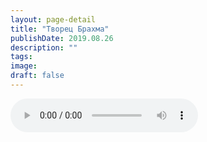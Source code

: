 ```yaml
---
layout: page-detail
title: "Творец Брахма"
publishDate: 2019.08.26
description: ""
tags:
image:
draft: false
---
```


<audio title="2019.08.26 - Творец Брахма.mp3" src="https://filer-api.advayta.org/v1.0/public/files/74029" controls=""></audio>

  
